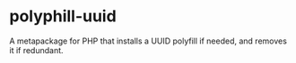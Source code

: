 # polyphill-uuid
A metapackage for PHP that installs a UUID polyfill if needed, and removes it if redundant.
